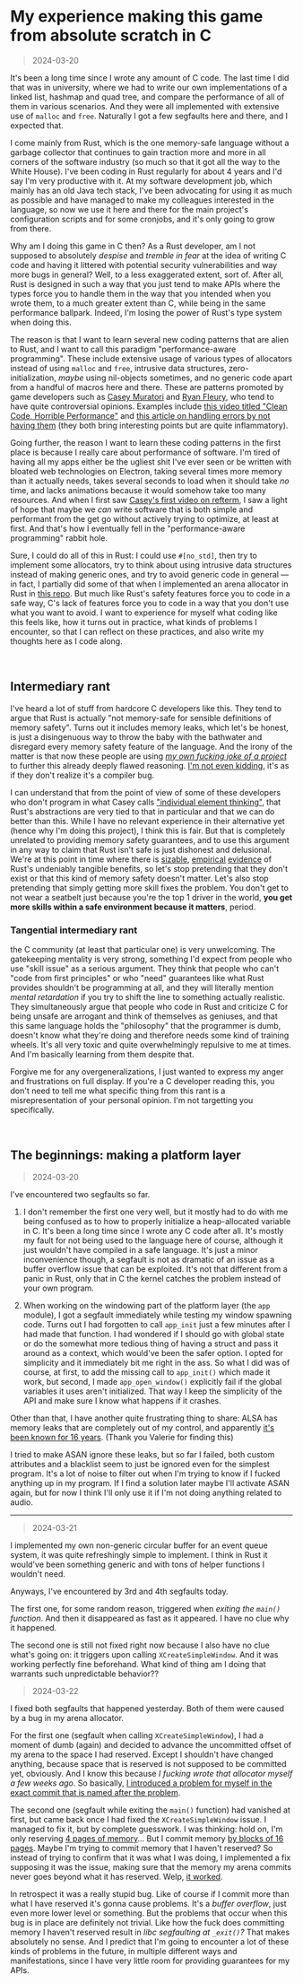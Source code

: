 # My experience making this game from absolute scratch in C

> 2024-03-20

It's been a long time since I wrote any amount of C code. The last time I did that was in university, where we had to write our own implementations of a linked list, hashmap and quad tree, and compare the performance of all of them in various scenarios. And they were all implemented with extensive use of `malloc` and `free`. Naturally I got a few segfaults here and there, and I expected that.

I come mainly from Rust, which is the one memory-safe language without a garbage collector that continues to gain traction more and more in all corners of the software industry (so much so that it got all the way to the White House). I've been coding in Rust regularly for about 4 years and I'd say I'm very productive with it. At my software development job, which mainly has an old Java tech stack, I've been advocating for using it as much as possible and have managed to make my colleagues interested in the language, so now we use it here and there for the main project's configuration scripts and for some cronjobs, and it's only going to grow from there.

Why am I doing this game in C then? As a Rust developer, am I not supposed to absolutely *despise* and *tremble in fear* at the idea of writing C code and having it littered with potential security vulnerabilities and way more bugs in general? Well, to a less exaggerated extent, sort of. After all, Rust is designed in such a way that you just tend to make APIs where the types force you to handle them in the way that you intended when you wrote them, to a much greater extent than C, while being in the same performance ballpark. Indeed, I'm losing the power of Rust's type system when doing this.

The reason is that I want to learn several new coding patterns that are alien to Rust, and I want to call this paradigm "performance-aware programming". These include extensive usage of various types of allocators instead of using `malloc` and `free`, intrusive data structures, zero-initialization, *maybe* using nil-objects sometimes, and no generic code apart from a handful of macros here and there. These are patterns promoted by game developers such as [Casey Muratori](https://www.youtube.com/@MollyRocket) and [Ryan Fleury](https://www.rfleury.com/), who tend to have quite controversial opinions. Examples include [this video titled "Clean Code, Horrible Performance"](https://youtu.be/tD5NrevFtbU) and [this article on handling errors by not having them](https://www.rfleury.com/p/the-easiest-way-to-handle-errors) (they both bring interesting points but are quite inflammatory).

Going further, the reason I want to learn these coding patterns in the first place is because I really care about performance of software. I'm tired of having all my apps either be the ugliest shit I've ever seen or be written with bloated web technologies on Electron, taking several times more memory than it actually needs, takes several seconds to load when it should take *no* time, and lacks animations because it would somehow take too many resources. And when I first saw [Casey's first video on refterm](https://youtu.be/hxM8QmyZXtg), I saw a light of hope that maybe we *can* write software that is both simple and performant from the get go without actively trying to optimize, at least at first. And that's how I eventually fell in the "performance-aware programming" rabbit hole.

Sure, I could do all of this in Rust: I could use `#[no_std]`, then try to implement some allocators, try to think about using intrusive data structures instead of making generic ones, and try to avoid generic code in general — in fact, I partially did some of that when I implemented an arena allocator in Rust in [this repo](https://github.com/Speykious/hardcore-rust). But much like Rust's safety features force you to code in a safe way, C's lack of features force you to code in a way that you don't use what you want to avoid. I want to experience for myself what coding like this feels like, how it turns out in practice, what kinds of problems I encounter, so that I can reflect on these practices, and also write my thoughts here as I code along.

&nbsp;

## Intermediary rant

I've heard a lot of stuff from hardcore C developers like this. They tend to argue that Rust is actually "not memory-safe for sensible definitions of memory safety". Turns out it includes memory leaks, which let's be honest, is just a disingenuous way to throw the baby with the bathwater and disregard every memory safety feature of the language. And the irony of the matter is that now these people are using *[my own fucking joke of a project](https://github.com/Speykious/cve-rs)* to further this already deeply flawed reasoning. [I'm not even kidding](https://twitter.com/Speykious/status/1762951606620786782), it's as if they don't realize it's a compiler bug.

I can understand that from the point of view of some of these developers who don't program in what Casey calls ["individual element thinking"](https://youtu.be/dcdbPsrdX90), that Rust's abstractions are very tied to that in particular and that we can do better than this. While I have no relevant experience in their alternative yet (hence why I'm doing this project), I think this is fair. But that is completely unrelated to providing memory safety guarantees, and to use this argument in any way to claim that Rust isn't safe is just dishonest and delusional. We're at this point in time where there is [sizable](https://security.googleblog.com/2022/12/memory-safe-languages-in-android-13.html), [empirical](https://youtu.be/8T6ClX-y2AE?t=2703) [evidence](https://twitter.com/LinaAsahi/status/1583498896847667216) of Rust's undeniably tangible benefits, so let's stop pretending that they don't exist or that this kind of memory safety doesn't matter. Let's also stop pretending that simply getting more skill fixes the problem. You don't get to not wear a seatbelt just because you're the top 1 driver in the world, **you get more skills within a safe environment because it matters**, period.

### Tangential intermediary rant

the C community (at least that particular one) is very unwelcoming. The gatekeeping mentality is very strong, something I'd expect from people who use "skill issue" as a serious argument. They think that people who can't "code from first principles" or who "need" guarantees like what Rust provides shouldn't be programming at all, and they will literally mention *mental retardation* if you try to shift the line to something actually realistic. They simultaneously argue that people who code in Rust and criticize C for being unsafe are arrogant and think of themselves as geniuses, and that this same language holds the "philosophy" that the programmer is dumb, doesn't know what they're doing and therefore needs some kind of training wheels. It's all very toxic and quite overwhelmingly repulsive to me at times. And I'm basically learning from them despite that.

Forgive me for any overgeneralizations, I just wanted to express my anger and frustrations on full display. If you're a C developer reading this, you don't need to tell me what specific thing from this rant is a misrepresentation of your personal opinion. I'm not targetting you specifically.

&nbsp;

## The beginnings: making a platform layer

> 2024-03-20

I've encountered two segfaults so far.

1. I don't remember the first one very well, but it mostly had to do with me being confused as to how to properly initialize a heap-allocated variable in C. It's been a long time since I wrote any C code after all. It's mostly my fault for not being used to the language here of course, although it just wouldn't have compiled in a safe language. It's just a minor inconvenience though, a segfault is not as dramatic of an issue as a buffer overflow issue that can be exploited. It's not that different from a panic in Rust, only that in C the kernel catches the problem instead of your own program.

2. When working on the windowing part of the platform layer (the `app` module), I got a segfault immediately while testing my window spawning code. Turns out I had forgotten to call `app_init` just a few minutes after I had made that function. I had wondered if I should go with global state or do the somewhat more tedious thing of having a struct and pass it around as a context, which would've been the safer option. I opted for simplicity and it immediately bit me right in the ass. So what I did was of course, at first, to add the missing call to `app_init()` which made it work, but second, I made `app_open_window()` explicitly fail if the global variables it uses aren't initialized. That way I keep the simplicity of the API and make sure I know what happens if it crashes.

Other than that, I have another quite frustrating thing to share: ALSA has memory leaks that are completely out of my control, and apparently [it's been known for 16 years](https://alsa-devel.alsa-project.narkive.com/n3Pl3SxS/alsa-leaking-memory). (Thank you Valerie for finding this)

I tried to make ASAN ignore these leaks, but so far I failed, both custom attributes and a blacklist seem to just be ignored even for the simplest program. It's a lot of noise to filter out when I'm trying to know if I fucked anything up in my program. If I find a solution later maybe I'll activate ASAN again, but for now I think I'll only use it if I'm not doing anything related to audio.

***

> 2024-03-21

I implemented my own non-generic circular buffer for an event queue system, it was quite refreshingly simple to implement. I think in Rust it would've been something generic and with tons of helper functions I wouldn't need.

Anyways, I've encountered by 3rd and 4th segfaults today.

The first one, for some random reason, triggered when *exiting the `main()` function*. And then it disappeared as fast as it appeared. I have no clue why it happened.

The second one is still not fixed right now because I also have no clue what's going on: it triggers upon calling `XCreateSimpleWindow`. And it was working perfectly fine beforehand. What kind of thing am I doing that warrants such unpredictable behavior??

> 2024-03-22

I fixed both segfaults that happened yesterday. Both of them were caused by a bug in my arena allocator.

For the first one (segfault when calling `XCreateSimpleWindow`), I had a moment of dumb (again) and decided to advance the uncommitted offset of my arena to the space I had reserved. Except I shouldn't have changed anything, because space that is reserved is not supposed to be committed yet, obviously. And I know this because *I fucking wrote that allocator myself a few weeks ago*. So basically, [I introduced a problem for myself in the exact commit that is named after the problem](https://github.com/Speykious/c4/commit/122f612e8934a18e3a37c227dbb0695e7459a1ee#diff-94a9ca73d9c2c356699fc77ff433a55eb1af9190508802b684b337be477fb3b0L11-L13).

The second one (segfault while exiting the `main()` function) had vanished at first, but came back once I had fixed the `XCreateSimpleWindow` issue. I managed to fix it, but by complete guesswork. I was thinking: hold on, I'm only reserving [4 pages of memory](https://github.com/Speykious/c4/blob/9608fd890add6f460ce046ddef38d88a0cc2f1f7/src/app/x11.c#L113)... But I commit memory [by blocks of 16 pages](https://github.com/Speykious/c4/blob/9608fd890add6f460ce046ddef38d88a0cc2f1f7/src/core/alloc/arena.c#L19-L32). Maybe I'm trying to commit memory that I haven't reserved? So instead of trying to confirm that it was what I was doing, I implemented a fix supposing it was the issue, making sure that the memory my arena commits never goes beyond what it has reserved. Welp, [it worked](https://github.com/Speykious/c4/commit/ec37fd1ed44e78419c3dc095b24dcd5e92d2a5d1).

In retrospect it was a really stupid bug. Like of course if I commit more than what I have reserved it's gonna cause problems. It's a *buffer overflow*, just even more lower level or something. But the problems that occur when this bug is in place are definitely not trivial. Like how the fuck does committing memory I haven't reserved result in *libc segfaulting at `_exit()`?* That makes absolutely no sense. And I predict that I'm going to encounter a lot of these kinds of problems in the future, in multiple different ways and manifestations, since I have very little room for providing guarantees for my APIs.
